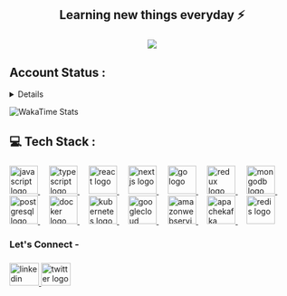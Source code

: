 ###

<h2 align="center">Learning new things everyday ⚡️</h2>

###

<div align="center">
  <img src="https://komarev.com/ghpvc/?username=abhinavkale-dev&color=blue&style=flat-square" />
</div>


<h2 align="left">Account Status :</h2>

<details>
  <summary>Details</summary>
  <img src="https://github-readme-stats.vercel.app/api?username=abhinavkale-dev&show_icons=true&theme=tokyonight" />
</details>

![WakaTime Stats](https://github-readme-stats.vercel.app/api/wakatime?username=abhinavkale&layout=compact&theme=tokyonight)


<h2 align="left">💻 Tech Stack :</h2>

###

<div align="left">
  <a href="https://developer.mozilla.org/en-US/docs/Web/JavaScript" target="_blank">
    <img src="https://cdn.jsdelivr.net/gh/devicons/devicon/icons/javascript/javascript-original.svg" height="50" alt="javascript logo"  />
  </a>
  <img width="12" />
  <a href="https://www.typescriptlang.org/" target="_blank">
    <img src="https://cdn.jsdelivr.net/gh/devicons/devicon/icons/typescript/typescript-original.svg" height="50" alt="typescript logo"  />
  </a>
  <img width="12" />
  <a href="https://react.dev/" target="_blank">
    <img src="https://cdn.jsdelivr.net/gh/devicons/devicon/icons/react/react-original.svg" height="50" alt="react logo"  />
  </a>
  <img width="12" />
  <a href="https://nextjs.org/" target="_blank">
    <img src="https://cdn.jsdelivr.net/gh/devicons/devicon/icons/nextjs/nextjs-original.svg" height="50" alt="nextjs logo"  />
  </a>
  <img width="12" />
  <a href="https://go.dev/" target="_blank">
    <img src="https://cdn.jsdelivr.net/gh/devicons/devicon/icons/go/go-original.svg" height="50" alt="go logo"  />
  </a>
  <img width="12" />
  <a href="https://redux.js.org/" target="_blank">
    <img src="https://cdn.jsdelivr.net/gh/devicons/devicon/icons/redux/redux-original.svg" height="50" alt="redux logo"  />
  </a>
  <img width="12" />
  <a href="https://www.mongodb.com/" target="_blank">
    <img src="https://cdn.jsdelivr.net/gh/devicons/devicon/icons/mongodb/mongodb-original.svg" height="50" alt="mongodb logo"  />
  </a>
  <img width="12" />
  <a href="https://www.postgresql.org/" target="_blank">
    <img src="https://cdn.jsdelivr.net/gh/devicons/devicon/icons/postgresql/postgresql-original.svg" height="50" alt="postgresql logo"  />
  </a>
  <img width="12" />
  <a href="https://www.docker.com/" target="_blank">
    <img src="https://cdn.jsdelivr.net/gh/devicons/devicon/icons/docker/docker-original.svg" height="50" alt="docker logo"  />
  </a>
  <img width="12" />
  <a href="https://kubernetes.io/" target="_blank">
    <img src="https://cdn.jsdelivr.net/gh/devicons/devicon/icons/kubernetes/kubernetes-plain.svg" height="50" alt="kubernetes logo"  />
  </a>
  <img width="12" />
  <a href="https://cloud.google.com/" target="_blank">
    <img src="https://cdn.jsdelivr.net/gh/devicons/devicon/icons/googlecloud/googlecloud-original.svg" height="50" alt="googlecloud logo"  />
  </a>
  <img width="12" />
  <a href="https://aws.amazon.com/" target="_blank">
    <img src="https://cdn.jsdelivr.net/gh/devicons/devicon/icons/amazonwebservices/amazonwebservices-line-wordmark.svg" height="50" alt="amazonwebservices logo"  />
  </a>
  <img width="12" />
  <a href="https://kafka.apache.org/" target="_blank">
    <img src="https://cdn.jsdelivr.net/gh/devicons/devicon/icons/apachekafka/apachekafka-original.svg" height="50" alt="apachekafka logo"  />
  </a>
  <img width="12" />
  <a href="https://redis.io/" target="_blank">
    <img src="https://cdn.jsdelivr.net/gh/devicons/devicon/icons/redis/redis-original.svg" height="50" alt="redis logo"  />
  </a>
</div>

###

<h3>Let's Connect - </h3>

###
<div align="left">
  <a href="https://www.linkedin.com/in/abhinav-kale-602667248/" target="_blank">
    <img src="https://raw.githubusercontent.com/maurodesouza/profile-readme-generator/master/src/assets/icons/social/linkedin/default.svg" width="52" height="40" alt="linkedin logo"  />
  </a>
  <a href="https://x.com/Abhinavstwt" target="_blank">
    <img src="https://raw.githubusercontent.com/maurodesouza/profile-readme-generator/master/src/assets/icons/social/twitter/default.svg" width="52" height="40" alt="twitter logo"  />
  </a>
</div>

###
